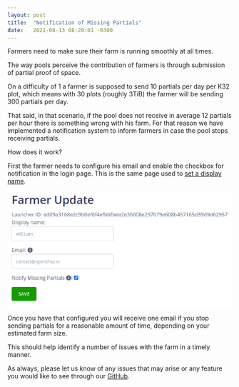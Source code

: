 ```yaml
---
layout: post
title:  "Notification of Missing Partials"
date:   2021-08-13 08:20:01 -0300
---
```


Farmers need to make sure their farm is running smoothly at all times.

The way pools perceive the contribution of farmers is through submission of partial proof of space.

On a difficulty of 1 a farmer is supposed to send 10 partials per day per K32 plot, which means with 30 plots (roughly 3TiB) the farmer will be sending 300 partials per day.

That said, in that scenario, if the pool does not receive in average 12 partials per hour there is something wrong with his farm. For that reason we have implemented a notification system to inform farmers in case the pool stops receiving partials.

How does it work?

First the farmer needs to configure his email and enable the checkbox for notification in the login page. This is the same page used to [set a display name][1].

![Notification](/assets/2021-aug-notification/details.png "Notification")

Once you have that configured you will receive one email if you stop sending partials for a reasonable amount of time, depending on your estimated farm size.

This should help identify a number of issues with the farm in a timely manner.

As always, please let us know of any issues that may arise or any feature you would like to see through our [GitHub][2].

[1]: https://blog.openchia.io/2021/07/27/howto-set-name.html
[2]: https://github.com/openchia/web/issues
